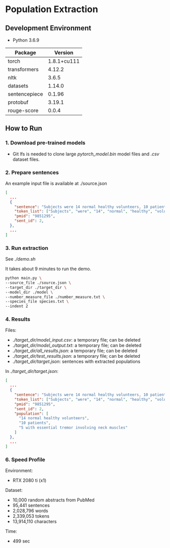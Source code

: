 # Population Extraction

## Development Environment

- Python 3.6.9

| Package | Version |
|-|-|
| torch | 1.8.1+cu111 |
| transformers | 4.12.2 |
| nltk | 3.6.5 |
| datasets | 1.14.0 |
| sentencepiece | 0.1.96 |
| protobuf | 3.19.1 |
| rouge-score | 0.0.4 |

## How to Run

### 1. Download pre-trained models

- Git lfs is needed to clone large *pytorch_model.bin* model files and *.csv* dataset files.

### 2. Prepare sentences

An example input file is available at ./source.json

```json
[
  ...
  {
    "sentence": "Subjects were 14 normal healthy volunteers, 10 patients with spasmodic torticollis and 5 with essential tremor involving neck muscles.",
    "token_list": ["Subjects", "were", "14", "normal", "healthy", "volunteers", ",", "10", "patients", "with", "spasmodic", "torticollis", "and", "5", "with", "essential", "tremor", "involving", "neck", "muscles", "."],
    "pmid": "9851295",
    "sent_id": 2,
  },
  ...
]
```

### 3. Run extraction

See *./demo.sh*

It takes about 9 minutes to run the demo.

```bash
python main.py \
--source_file ./source.json \
--target_dir ./target_dir \
--model_dir ./model \
--number_measure_file ./number_measure.txt \
--species_file species.txt \
--indent 2
```

### 4. Results

Files:

- *./target_dir/model_input.csv*: a temporary file; can be deleted
- *./target_dir/model_output.txt*: a temporary file; can be deleted
- *./target_dir/all_results.json*: a temporary file; can be deleted
- *./target_dir/test_results.json*: a temporary file; can be deleted
- *./target_dir/target.json*: sentences with extracted populations

In *./target_dir/target.json*:

```json
[
  ...
  {
    "sentence": "Subjects were 14 normal healthy volunteers, 10 patients with spasmodic torticollis and 5 with essential tremor involving neck muscles.",
    "token_list": ["Subjects", "were", "14", "normal", "healthy", "volunteers", ",", "10", "patients", "with", "spasmodic", "torticollis", "and", "5", "with", "essential", "tremor", "involving", "neck", "muscles", "."],
    "pmid": "9851295",
    "sent_id": 2,
    "population": [
      "14 normal healthy volunteers",
      "10 patients",
      "5 with essential tremor involving neck muscles"
    ]
  },
  ...
]
```

### 6. Speed Profile

Environment:
- RTX 2080 ti (x1)

Dataset:
- 10,000 random abstracts from PubMed
- 95,441 sentences
- 2,028,796 words
- 2,339,053 tokens
- 13,914,110 characters

Time:
- 499 sec

